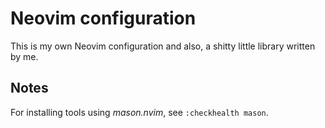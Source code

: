 # Neovim configuration

This is my own Neovim configuration and also, a shitty little library written by me.

## Notes

For installing tools using *mason.nvim*, see `:checkhealth mason`.
